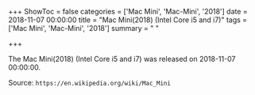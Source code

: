 +++
ShowToc = false
categories = ['Mac Mini', 'Mac-Mini', '2018']
date = 2018-11-07 00:00:00
title = "Mac Mini(2018) (Intel Core i5 and i7)"
tags = ['Mac Mini', 'Mac-Mini', '2018']
summary = " "

+++

The Mac Mini(2018) (Intel Core i5 and i7) was released on 2018-11-07 00:00:00.

Source: `https://en.wikipedia.org/wiki/Mac_Mini`


